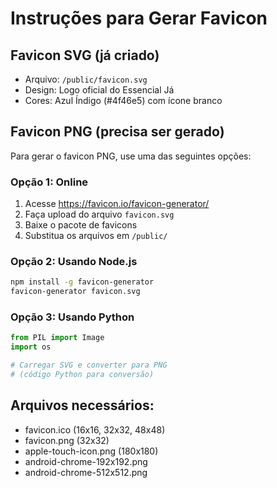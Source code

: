 # Instruções para Gerar Favicon

## Favicon SVG (já criado)
- Arquivo: `/public/favicon.svg`
- Design: Logo oficial do Essencial Já
- Cores: Azul Índigo (#4f46e5) com ícone branco

## Favicon PNG (precisa ser gerado)
Para gerar o favicon PNG, use uma das seguintes opções:

### Opção 1: Online
1. Acesse https://favicon.io/favicon-generator/
2. Faça upload do arquivo `favicon.svg`
3. Baixe o pacote de favicons
4. Substitua os arquivos em `/public/`

### Opção 2: Usando Node.js
```bash
npm install -g favicon-generator
favicon-generator favicon.svg
```

### Opção 3: Usando Python
```python
from PIL import Image
import os

# Carregar SVG e converter para PNG
# (código Python para conversão)
```

## Arquivos necessários:
- favicon.ico (16x16, 32x32, 48x48)
- favicon.png (32x32)
- apple-touch-icon.png (180x180)
- android-chrome-192x192.png
- android-chrome-512x512.png

